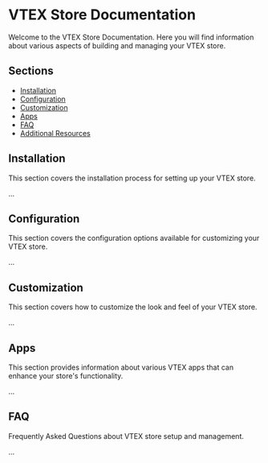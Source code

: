 # VTEX Store Documentation

Welcome to the VTEX Store Documentation. Here you will find information about various aspects of building and managing your VTEX store.

## Sections

- [Installation](installation.md)
- [Configuration](configuration.md)
- [Customization](customization.md)
- [Apps](apps.md)
- [FAQ](faq.md)
- [Additional Resources](docs/README.md)

## Installation

This section covers the installation process for setting up your VTEX store.

...

## Configuration

This section covers the configuration options available for customizing your VTEX store.

...

## Customization

This section covers how to customize the look and feel of your VTEX store.

...

## Apps

This section provides information about various VTEX apps that can enhance your store's functionality.

...

## FAQ

Frequently Asked Questions about VTEX store setup and management.

...
